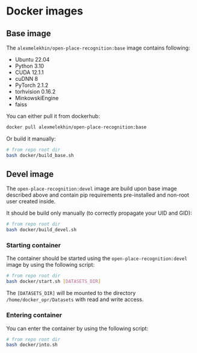 # Docker images

## Base image

The `alexmelekhin/open-place-recognition:base` image contains following:

- Ubuntu 22.04
- Python 3.10
- CUDA 12.1.1
- cuDNN 8
- PyTorch 2.1.2
- torhvision 0.16.2
- MinkowskiEngine
- faiss

You can either pull it from dockerhub:

```bash
docker pull alexmelekhin/open-place-recognition:base
```

Or build it manually:

```bash
# from repo root dir
bash docker/build_base.sh
```

## Devel image

The `open-place-recognition:devel` image are build upon base image described above and contain pip requirements pre-installed and non-root user created inside.

It should be build only manually (to correctly propagate your UID and GID):

```bash
# from repo root dir
bash docker/build_devel.sh
```

### Starting container

The container should be started using the `open-place-recognition:devel` image by using the following script:

```bash
# from repo root dir
bash docker/start.sh [DATASETS_DIR]
```

The `[DATASETS_DIR]` will be mounted to the directory `/home/docker_opr/Datasets` with read and write access.

### Entering container

You can enter the container by using the following script:

```bash
# from repo root dir
bash docker/into.sh
```
